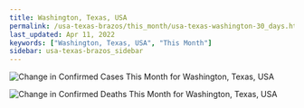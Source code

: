 ```yaml
---
title: Washington, Texas, USA
permalink: /usa-texas-brazos/this_month/usa-texas-washington-30_days.html
last_updated: Apr 11, 2022
keywords: ["Washington, Texas, USA", "This Month"]
sidebar: usa-texas-brazos_sidebar
---
```


![Change in Confirmed Cases This Month for Washington, Texas, USA](/covid_tracker/images/graphs/usa-texas-washington-delta_confirmed-30_days_graph.png)

![Change in Confirmed Deaths This Month for Washington, Texas, USA](/covid_tracker/images/graphs/usa-texas-washington-delta_deaths-30_days_graph.png)
